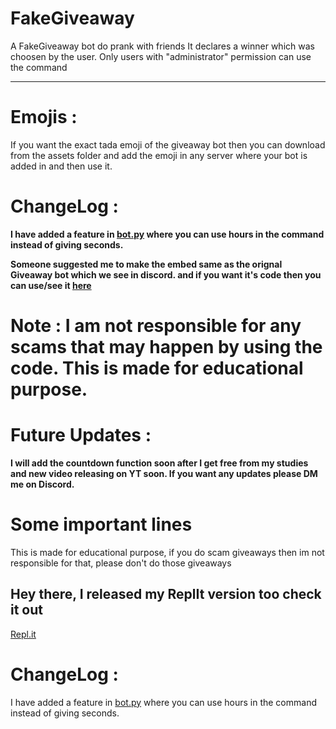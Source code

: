 # FakeGiveaway

A FakeGiveaway bot do prank with friends
It declares a winner which was choosen by the user.
Only users with "administrator" permission can use the command

<hr/>

# Emojis : 

If you want the exact tada emoji of the giveaway bot then you can download from the assets folder and add the emoji in any server where your bot is added in and then use it.


# ChangeLog :

<b>I have added a feature in <a href="https://github.com/DeadstarIII/FakeGiveaway/blob/main/bot.py" target="_blank">bot.py</a> where you can use hours in the command instead of giving seconds.</b>

<b>Someone suggested me to make the embed same as the orignal Giveaway bot which we see in discord.
and if you want it's code then you can use/see it <a href="https://github.com/DeadstarIII/FakeGiveaway/blob/main/giveawaybot_clone.py" 
target="_blank">here</a></b>

# Note : I am not responsible for any scams that may happen by using the code. This is made for educational purpose.

# Future Updates : 

<b>I will add the countdown function soon after I get free from my studies and new video releasing on YT soon. 
If you want any updates please DM me on Discord.</b>


# Some important lines

This is made for educational purpose, if you do scam giveaways then im not responsible for that, please don't do those giveaways

## Hey there, I released my ReplIt version too check it out

<a href="https://replit.com/@DeadstarIII/FakeGiveawayBot" target="_blank">Repl.it</a>

# ChangeLog :

<bold>I have added a feature in <a href="https://github.com/DeadstarIII/FakeGiveaway/blob/main/bot.py" target="_blank">bot.py</a> where you can use hours in the command instead of giving seconds.</bold>
